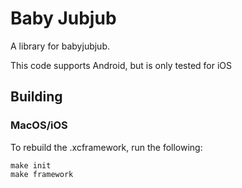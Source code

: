 # Baby Jubjub

A library for babyjubjub.  

This code supports Android, but is only tested for iOS

## Building

### MacOS/iOS

To rebuild the .xcframework, run the following:

```
make init
make framework
```
